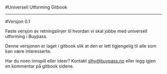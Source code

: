 #Universell Utforming Gitbook

___

#Versjon 0.1

Føste versjon av retningslinjer til hvordan vi skal jobbe med universell utforming i Buypass.

Denne versjonen er laget i gitbook slik at den er lett tigjengelig til alle som kan være interesserte.

Har du noen innspill eller ideer? Kontakt slhy@buypass.no eller legg igjen en kommentar på gitbook sidene.